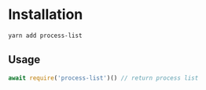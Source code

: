 

# Installation
`yarn add process-list`

## Usage

```javascript
await require('process-list')() // return process list
```